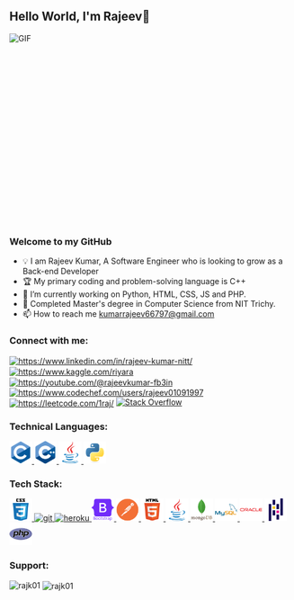 <h2 align="left">Hello World, I'm Rajeev👋</h2>
<img align="right" alt="GIF" src="https://user-images.githubusercontent.com/74038190/229223263-cf2e4b07-2615-4f87-9c38-e37600f8381a.gif" width="530" height="360"/>
<h3 align="left">Welcome to my GitHub</h3>
<!-- ![image](https://github.com/RajK01/RajK01/assets/97374811/2e88f744-2b30-461d-b9de-b74c4a284523) -->
<!--https://github.com/arsentieva/arsentieva/raw/main/code.gif?raw=true-->
<!--https://global-uploads.webflow.com/5e0ac69bad6badc677c5db21/6136efdd077934476ce23eb7_coder.gif-->

- 💡 I am Rajeev Kumar, A Software Engineer who is looking to grow as a Back-end Developer
- 🏆 My primary coding and problem-solving language is C++
- 🌱 I’m currently working on Python, HTML, CSS, JS and PHP.
- 🎀 Completed Master's degree in Computer Science from NIT Trichy.
- 📫 How to reach me kumarrajeev66797@gmail.com

<h3 align="left">Connect with me:</h3>
<p align="left">

<a href="https://linkedin.com/in/https://www.linkedin.com/in/rajeev-kumar-nitt/" target="blank"><img align="center" src="https://raw.githubusercontent.com/rahuldkjain/github-profile-readme-generator/master/src/images/icons/Social/linked-in-alt.svg" alt="https://www.linkedin.com/in/rajeev-kumar-nitt/" height="30" width="40" /></a>
<a href="https://kaggle.com/https://www.kaggle.com/riyara" target="blank"><img align="center" src="https://raw.githubusercontent.com/rahuldkjain/github-profile-readme-generator/master/src/images/icons/Social/kaggle.svg" alt="https://www.kaggle.com/riyara" height="30" width="40" /></a>
<a href="https://www.youtube.com/c/https://youtube.com/@rajeevkumar-fb3in" target="blank"><img align="center" src="https://raw.githubusercontent.com/rahuldkjain/github-profile-readme-generator/master/src/images/icons/Social/youtube.svg" alt="https://youtube.com/@rajeevkumar-fb3in" height="30" width="40" /></a>
<a href="https://www.codechef.com/users/https://www.codechef.com/users/rajeev01091997" target="blank"><img align="center" src="https://cdn.jsdelivr.net/npm/simple-icons@3.1.0/icons/codechef.svg" alt="https://www.codechef.com/users/rajeev01091997" height="30" width="40" /></a>
<a href="https://www.leetcode.com/https://leetcode.com/1raj/" target="blank"><img align="center" src="https://raw.githubusercontent.com/rahuldkjain/github-profile-readme-generator/master/src/images/icons/Social/leet-code.svg" alt="https://leetcode.com/1raj/" height="30" width="40" /></a>
<a href="https://stackoverflow.com/users/21886447/rajeev-kumar" target="_blank" rel="noreferrer">
<img src="https://cdn.sstatic.net/Sites/stackoverflow/company/img/logos/so/so-logo.png" alt="Stack Overflow" width="40" height="40"/></a>


<h3 align="left">Technical Languages:</h3>
<a href="https://www.cprogramming.com/" target="_blank" rel="noreferrer"> <img src="https://raw.githubusercontent.com/devicons/devicon/master/icons/c/c-original.svg" alt="c" width="40" height="40"/> </a> 
<a href="https://www.w3schools.com/cpp/" target="_blank" rel="noreferrer"> <img src="https://raw.githubusercontent.com/devicons/devicon/master/icons/cplusplus/cplusplus-original.svg" alt="cplusplus" width="40" height="40"/> </a> 
<a href="https://www.java.com" target="_blank" rel="noreferrer"> <img src="https://raw.githubusercontent.com/devicons/devicon/master/icons/java/java-original.svg" alt="java" width="40" height="40"/> </a> 
<a href="https://www.python.org" target="_blank" rel="noreferrer"> <img src="https://raw.githubusercontent.com/devicons/devicon/master/icons/python/python-original.svg" alt="python" width="40" height="40"/> </a>

<h3 align="left">Tech Stack:</h3>
<a href="https://www.w3schools.com/css/" target="_blank" rel="noreferrer"> <img src="https://raw.githubusercontent.com/devicons/devicon/master/icons/css3/css3-original-wordmark.svg" alt="css3" width="40" height="40"/> </a> 
<a href="https://git-scm.com/" target="_blank" rel="noreferrer"> <img src="https://www.vectorlogo.zone/logos/git-scm/git-scm-icon.svg" alt="git" width="40" height="40"/> </a>
<a href="https://heroku.com" target="_blank" rel="noreferrer"> <img src="https://www.vectorlogo.zone/logos/heroku/heroku-icon.svg" alt="heroku" width="40" height="40"/> </a>
<a href="https://getbootstrap.com" target="_blank" rel="noreferrer"> <img src="https://raw.githubusercontent.com/devicons/devicon/master/icons/bootstrap/bootstrap-plain-wordmark.svg" alt="bootstrap" width="40" height="40"/> </a>
<a href="https://www.postman.com/" target="_blank" rel="noreferrer">
    <img src="https://raw.githubusercontent.com/devicons/devicon/master/icons/postman/postman-original.svg" alt="postman" width="40" height="40"/>
</a>
<a href="https://www.w3.org/html/" target="_blank" rel="noreferrer"> <img src="https://raw.githubusercontent.com/devicons/devicon/master/icons/html5/html5-original-wordmark.svg" alt="html5" width="40" height="40"/> </a> 
<a href="https://www.java.com" target="_blank" rel="noreferrer"> <img src="https://raw.githubusercontent.com/devicons/devicon/master/icons/java/java-original.svg" alt="java" width="40" height="40"/> </a> 
<a href="https://www.mongodb.com/" target="_blank" rel="noreferrer"> <img src="https://raw.githubusercontent.com/devicons/devicon/master/icons/mongodb/mongodb-original-wordmark.svg" alt="mongodb" width="40" height="40"/> </a>
<a href="https://www.mysql.com/" target="_blank" rel="noreferrer"> <img src="https://raw.githubusercontent.com/devicons/devicon/master/icons/mysql/mysql-original-wordmark.svg" alt="mysql" width="40" height="40"/> </a>
<a href="https://www.oracle.com/" target="_blank" rel="noreferrer"> <img src="https://raw.githubusercontent.com/devicons/devicon/master/icons/oracle/oracle-original.svg" alt="oracle" width="40" height="40"/> </a>
<a href="https://pandas.pydata.org/" target="_blank" rel="noreferrer"> <img src="https://raw.githubusercontent.com/devicons/devicon/2ae2a900d2f041da66e950e4d48052658d850630/icons/pandas/pandas-original.svg" alt="pandas" width="40" height="40"/> </a> 
<a href="https://www.php.net" target="_blank" rel="noreferrer"> <img src="https://raw.githubusercontent.com/devicons/devicon/master/icons/php/php-original.svg" alt="php" width="40" height="40"/> </a> 
<h3 align="left">Support:</h3>
<!-- <p><a href="https://www.buymeacoffee.com/kumarrajeee"> <img align="left" src="https://cdn.buymeacoffee.com/buttons/v2/default-yellow.png" height="50" width="210" alt="kumarrajeee" /></a></p><br><br> -->

<p><img align="left" src="https://github-readme-stats.vercel.app/api/top-langs?username=rajk01&show_icons=true&locale=en&layout=compact" alt="rajk01" /></p>

<p>&nbsp;<img align="center" src="https://github-readme-stats.vercel.app/api?username=rajk01&show_icons=true&locale=en" alt="rajk01" /></p>
